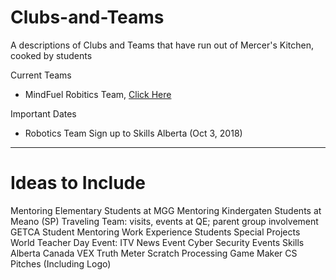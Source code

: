 # Clubs-and-Teams
A descriptions of Clubs and Teams that have run out of Mercer's Kitchen, cooked by students

Current Teams
- MindFuel Robitics Team, <a href ="https://github.com/MercersKitchen/mindFuel2018">Click Here</a>

Important Dates
- Robotics Team Sign up to Skills Alberta (Oct 3, 2018)

---

# Ideas to Include
Mentoring Elementary Students at MGG
Mentoring Kindergaten Students at Meano (SP)
Traveling Team: visits, events at QE; parent group involvement
GETCA Student Mentoring
Work Experience Students
Special Projects
World Teacher Day Event: ITV News Event
Cyber Security Events
Skills Alberta Canada
VEX
Truth Meter
Scratch
Processing
Game Maker
CS Pitches (Including Logo)
